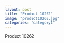 ```yaml
---
layout: post
title: "Product 10262"
image: "product10262.jpg"
categories: "category1"
---
```

Product 10262
